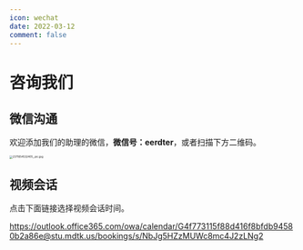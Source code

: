 ```yaml
---
icon: wechat
date: 2022-03-12
comment: false 
---
```


# 咨询我们

## 微信沟通

欢迎添加我们的助理的微信，**微信号：eerdter**，或者扫描下方二维码。

<img src="https://pic.hanjiaming.com.cn/2022/06/07/77f91a2322a83.jpg" alt="2371654532405_.pic.jpg" style="zoom: 33%;" />

## 视频会话

点击下面链接选择视频会话时间。

https://outlook.office365.com/owa/calendar/G4f773115f88d416f8bfdb94580b2a86e@stu.mdtk.us/bookings/s/NbJg5HZzMUWc8mc4J2zLNg2